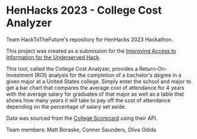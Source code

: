 # HenHacks 2023 - College Cost Analyzer
Team HackToTheFuture's repository for HenHacks 2023 Hackathon.

This project was created as a submission for the [Improving Access to Information for the Underserved Hack](https://www.henhackshackathon.com/hack-categories).

This tool, called the College Cost Analyzer, provides a Return-On-Investment (ROI) analysis for the completion of a bachelor's degree in a given major at a United States college. 
Simply enter the school and major to get a bar chart that compares the average cost of attendance for 4 years with the average salary for graduates of that major
as well as a table that shows how many years it will take to pay off the cost of attendance depending on the percentage of salary set aside.

Data was sourced from the [College Scorecard](https://collegescorecard.ed.gov/) using their API.

Team members: Matt Boraske, Connor Saunders, Oliva Odida
